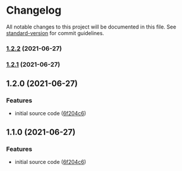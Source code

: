 # Changelog

All notable changes to this project will be documented in this file. See [standard-version](https://github.com/conventional-changelog/standard-version) for commit guidelines.

### [1.2.2](https://github.com/samuraitruong/commitlint-plugin-regex-match/compare/v1.2.1...v1.2.2) (2021-06-27)

### [1.2.1](https://github.com/samuraitruong/commitlint-plugin-regex-match/compare/v1.2.0...v1.2.1) (2021-06-27)

## 1.2.0 (2021-06-27)


### Features

* initial source code ([6f204c6](https://github.com/samuraitruong/commitlint-plugin-regex-match/commit/6f204c620664554f7309f9c5192ac5db49b9335d))

## 1.1.0 (2021-06-27)


### Features

* initial source code ([6f204c6](https://github.com/samuraitruong/commitlint-plugin-regex-match/commit/6f204c620664554f7309f9c5192ac5db49b9335d))
